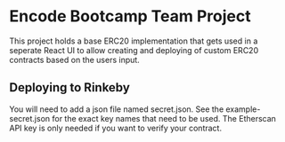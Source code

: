 # Encode Bootcamp Team Project

This project holds a base ERC20 implementation that gets used in a seperate React UI to allow creating and deploying of custom ERC20 contracts based on the users input.

## Deploying to Rinkeby
You will need to add a json file named secret.json.  See the example-secret.json for the exact key names that need to be used.  The Etherscan API key is only needed if you want to verify your contract.
